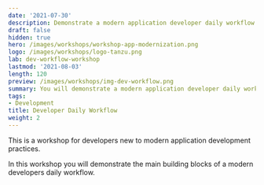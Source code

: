 ```yaml
---
date: '2021-07-30'
description: Demonstrate a modern application developer daily workflow.
draft: false
hidden: true
hero: /images/workshops/workshop-app-modernization.png
logo: /images/workshops/logo-tanzu.png
lab: dev-workflow-workshop
lastmod: '2021-08-03'
length: 120
preview: /images/workshops/img-dev-workflow.png
summary: You will demonstrate a modern application developer daily workflow.
tags:
- Development
title: Developer Daily Workflow
weight: 2
---
```


This is a workshop for developers new to modern application
development practices.

In this workshop you will demonstrate the main building blocks of
a modern developers daily workflow.
